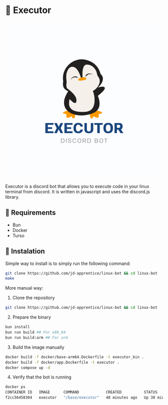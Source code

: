 # 🐧 Executor

<p align="center">
  <img width="500" height="500" src="assets/logo.png">
</p>

Executor is a discord bot that allows you to execute code in your linux terminal from discord. It is written in javascript and uses the discord.js library.

## 🧰 Requirements

- Bun
- Docker
- Turso

## 💾 Instalation

Simple way to install is to simply run the following command:

```bash
git clone https://github.com/jd-apprentice/linux-bot && cd linux-bot
make
```

More manual way:

1. Clone the repository

```bash
git clone https://github.com/jd-apprentice/linux-bot && cd linux-bot
```

2. Prepare the binary

```bash
bun install
bun run build ## For x86_64
bun run build:arm ## For arm
```

3. Build the image manually

```bash
docker build -f docker/base-arm64.Dockerfile -t executor_bin .
docker build -f docker/app.Dockerfile -t executor .
docker compose up -d
```

4. Verify that the bot is running

```bash
docker ps  
CONTAINER ID   IMAGE      COMMAND            CREATED          STATUS          PORTS     NAMES
f2cc56458304   executor   "/base/executor"   48 minutes ago   Up 30 minutes             linux-bot-executor-1
```
